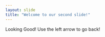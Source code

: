 ```yaml
---
layout: slide
title: "Welcome to our second slide!"
---
```

Looking Good!
Use the left arrow to go back!
